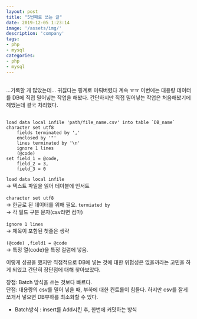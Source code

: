 ```yaml
---
layout: post
title: "5번째로 쓰는 글"
date: 2019-12-05 1:23:14
image: '/assets/img/'
description: 'company'
tags:
- php
- mysql
categories:
- php
- mysql
---
```

<br>
...기록할 게 많았는데... 귀찮다는 핑계로 미뤄버렸다 계속 ㅠㅠ
이번에는 대용량 데이터를 DB에 직접 밀어넣는 작업을 해봤다.
간단하지만 직접 밀어넣는 작업은 처음해봤기에 헤맸는데 결국 처리했다.
<br><br>

````
load data local infile 'path/file_name.csv' into table `DB_name` character set utf8
    fields terminated by ','
    enclosed by '"'
    lines terminated by '\n'
    ignore 1 lines
    (@code)
set field_1 = @code,
    field_2 = 3,
    field_3 = 0
````

``load data local infile``<br>
-> 텍스트 파일을 읽어 테이블에 인서트<br><br>
``character set utf8``<br>
-> 한글로 된 데이터를 위해 필요.
``termiated by``<br>
-> 각 필드 구분 문자(csv라면 컴마)<br><br>
``ignore 1 lines``<br>
-> 제목이 포함된 첫줄은 생략<br><br>
``(@code) ,field1 = @code``<br>
-> 특정 열(code)을 특정 컬럼에 넣음.

이렇게 성공을 했지만 직접적으로 DB에 넣는 것에 대한 위험성은 없을까라는
고민을 하게 되었고 간단히 장단점에 대해 찾아보았다.

장점: Batch 방식을 쓰는 것보다 빠르다. <br>
단점: 대용량의 csv를 밀어 넣을 때, 부하에 대한 컨트롤이 힘들다.
하지만 csv를 잘게 쪼개서 넣으면 DB부하를 최소화할 수 있다.

* Batch방식 : insert를 Add시킨 후, 한번에 커밋하는 방식
